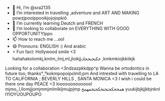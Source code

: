 - 👋 Hi, I’m @sra2135
- 👀 I’m interested in travelling ,adventure and ART AND MAKING powzjpooippooikjojojopkiô
- 🌱 I’m currently learning Deutch and FRENCH
- 💞️ I’m looking to collaborate on EVERYTHING WITH GOOD OPPORTUNITYlppo
- 📫 How to reach me ...ool
- 😄 Pronouns: ENGLISH :) And arabic
- ⚡ Fun fact: Hollywood smile <3 hahahakolomkj,kmlm,;lmj,ml,jloikjjخكنحنححك
,kmkmkiojkkiikjk
<!--- love listening to muisicojopmjpijplkmljluosaaaaxz
sira2135/sira2135 is a ✨ special ✨ repository because its `README.md` (this file) appears on your GitHub profile.smpdpkp
You can click the Preview link to take a look at your changes.
--->
Looking for a collaboration <3ndzazpkkdpp^p
Wanna be ortodontics in future too; thanks°_°kokmpopoipolmll;pm
And intrested with travelling to LA TO CALIFORNIA ; BEVERLY HILLS , SANTA MONICA <3 I wish i could be there one day PEACE <3
loooooooooooool
mjmo,,l,llomjjjomjmmjmlmlkljmujpjmp
همخخكحتختخكحتخمهمخ yuukijbjkjjkbjnknl IYIOYUOUPOUPO
